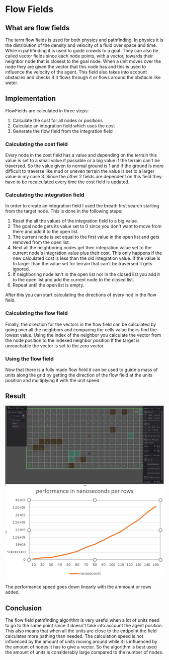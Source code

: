 # Flow Fields
## What are flow fields
The term flow fields is used for both physics and pathfinding. In physics it is the distribution of the density and velocity of a fluid over space and time. While in pathfinding it is used to guide crowds to a goal. They can also be called vector fields since each node points, with a vector, towards their neighbor node that is closest to the goal node. When a unit moves over the node they are given the vector that this node has and this is used to influence the velocity of the agent. This field also takes into account obstacles and checks if it flows through it or flows around the obstacle like water.
## Implementation
FlowFields are calculated in three steps:
1. Calculate the cost for all nodes or positions
2. Calculate an integration field which uses the cost
3. Generate the flow field from the integration field

### Calculating the cost field

Every node in the cost field has a value and depending on the terrain this value is set to a small value if passable or a big value if the terrain can't be traversed. So the value given to normal ground is 1 and if the ground is more difficult to traverse like mud or uneven terrain the value is set to a larger value in my case 3.
Since the other 2 fields are dependent on this field they have to be recalculated every time the cost field is updated.
### Calculating the integration field

In order to create an integration field I used the breath first search starting from the target node. This is done in the following steps:
1. Reset the all the values of the integration field to a big value.
2. The goal node gets its value set to 0 since you don't want to move from there and add it to the open list.
3. The current node is set equal to the first value in the open list and gets removed from the open list.
4. Next all the neighboring nodes get their integration value set to the current node's integration value plus their cost.
This only happens if the new calculated cost is less than the old integration value. If the value is to larger than the value set for terrain that can't be traversed it gets ignored.
5. If neighboring node isn't in the open list nor in the closed list you add it to the open list and add the current node to the closed list.
6. Repeat until the open list is empty.

After this you can start calculating the directions of every nod in the flow field.

### Calculating the flow field

Finally, the direction for the vectors in the flow field can be calculated by going over all the neighbors and comparing the cells value theirs find the lowest value.
Using the index of the neighbor you calculate the vector from the node position to the indexed neighbor position
If the target is unreachable the vector is set to the zero vector.

### Using the flow field

Now that there is a fully made flow field it can be used to guide a mass of units along the grid by getting the direction of the flow field at the units position and multiplying it with the unit speed.
## Result
![Demo](ResourcesReadMe/Flowfields.gif)
![Graph](ResourcesReadMe/graph.PNG)

The performance speed goes down linearly with the ammount or rows added.
## Conclusion
The flow field pathfinding algorithm is very useful when a lot of units need to go to the same point since it doesn't take into account the agent position. This also means that when all the units are close to the endpoint the field calculates more pathing than needed. The calculation speed is not influenced by the amount of units moving around while it is influenced by the amount of nodes it has to give a vector. So the algorithm is best used the amount of units is considerably large compared to the number of nodes.
